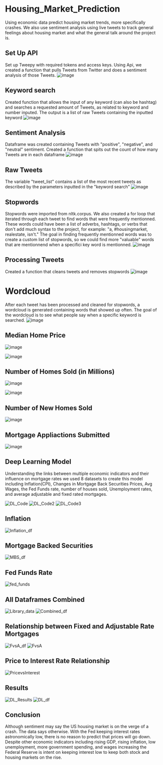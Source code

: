 # Housing_Market_Prediction
Using economic data predict housing market trends, more specifically crashes. We also use sentiment analysis using live tweets to track general feelings about housing market and what the general talk around the project is.

## Set Up API
Set up Tweepy with required tokens and access keys. Using Api, we created a function that pulls Tweets from Twitter and does a sentiment analysis of those Tweets. 
![image](https://user-images.githubusercontent.com/79224741/128447083-1a5219a8-487b-4ad1-aa8d-274aceba1b7e.png)

## Keyword search
Created function that allows the input of any keyword (can also be hashtag) and searches a requested amount of Tweets, as related to keyword and number inputed. The output is a list of raw Tweets containing the inputted keyword
![image](https://user-images.githubusercontent.com/79224741/128446635-89bed11c-6730-405c-955b-ba4ffb31f78a.png)

## Sentiment Analysis
Dataframe was created containing Tweets with "positive", "negative", and "neutral" sentiment. Created a function that spits out the count of how many Tweets are in each dataframe
![image](https://user-images.githubusercontent.com/79224741/128447909-65eabce9-8977-45e0-b0d7-452dd8b79d69.png)

## Raw Tweets
The variable "tweet_list" contains a list of the most recent tweets as described by the parameters inputted in the "keyword search"
![image](https://user-images.githubusercontent.com/79224741/128603472-0e05e889-6e52-40b3-9a78-1e0fac755956.png)

## Stopwords
Stopwords were imported from nltk.corpus. We also created a for loop that iterated through each tweet to find words that were frequently mentionned. These words could have been a list of adverbs, hashtags, or verbs that don't add much syntax to the project, for example: "a, #housingmarket, realestate, isn't." The goal in finding frequently mentionned words was to create a custom list of stopwords, so we could find more "valuable" words that are mentionnend when a specifici key word is mentionned.
![image](https://user-images.githubusercontent.com/79224741/128603651-793c7d3e-242a-406f-8785-3f292421a757.png)


## Processing Tweets
Created a function that cleans tweets and removes stopwords
![image](https://user-images.githubusercontent.com/79224741/128603706-cf6b9d12-49c0-4870-b5ae-75f8b68b39ed.png)


# Wordcloud
After each tweet has been processed and cleaned for stopwords, a wordcloud is generated containing words that showed up often. The goal of the wordcloud is to see what people say when a specific keyword is searched. 
![image](https://user-images.githubusercontent.com/79224741/128603774-fffd84fc-3d0a-40ff-a03b-c432531f670c.png)


## Median Home Price
![image](https://user-images.githubusercontent.com/79435102/129270329-b80357db-4ac6-40d6-a3cf-c7ce17ed0477.png)


![image](https://user-images.githubusercontent.com/79435102/129270548-7c1d566d-abef-4adf-a371-40d5f71c3e35.png)

## Number of Homes Sold (in Millions)

![image](https://user-images.githubusercontent.com/79435102/129270846-2ac17ddc-6144-4ceb-880f-e9d49d29c159.png)

![image](https://user-images.githubusercontent.com/79435102/129271079-d5b7bdf4-8601-4ecc-9f44-bbf54f14f050.png)


## Number of New Homes Sold

![image](https://user-images.githubusercontent.com/79435102/129275317-2603c4b1-73b6-4d26-b189-27f3a2190e79.png)


## Mortgage Appliactions Submitted 

![image](https://user-images.githubusercontent.com/79435102/129275424-a659d574-cabf-4694-be02-a6116b07e3a7.png)

## Deep Learning Model
Understanding the links between multiple economic indicators and their influence on mortgage rates we used 8 datasets
to create this model including Inflation(CPI), Changes in Mortgage Back Securities Prices, Avg Wages, the Fed Funds rate, 
number of houses sold, Unemployment rates, and average adjustable and fixed rated mortgages. 

![DL_Code](https://user-images.githubusercontent.com/78506291/129281775-9fc4dd1e-ac95-4465-b0cf-208cb5413248.PNG) ![DL_Code2](https://user-images.githubusercontent.com/78506291/129281895-5417bd8a-7e4c-41b1-a525-c79473ef92ec.PNG) ![DL_Code3](https://user-images.githubusercontent.com/78506291/129282024-6f5702f3-9d7d-4516-9d2f-2da6714fdd90.PNG)


## Inflation
![Inflation_df](https://user-images.githubusercontent.com/78506291/129278662-92913110-d544-4e80-a5e4-a5bf15997d96.PNG)


## Mortgage Backed Securities
![MBS_df](https://user-images.githubusercontent.com/78506291/129279024-f78471e8-9b1c-450b-9c38-85a81aed247e.PNG)


## Fed Funds Rate
![fed_funds](https://user-images.githubusercontent.com/78506291/129279069-ccb83cc2-d14c-41c7-ba19-29e3bd05accf.PNG)


## All Dataframes Combined
![Library_data](https://user-images.githubusercontent.com/78506291/129279760-c11b5cdf-cbd2-4679-b636-ca3b8368cd01.PNG)
![Combined_df](https://user-images.githubusercontent.com/78506291/129279318-ebb2c2ca-1263-4f1d-b87d-15de708c275b.PNG)


## Relationship between Fixed and Adjustable Rate Mortgages
![FvsA_df](https://user-images.githubusercontent.com/78506291/129279731-2e2323cc-b22e-498b-a5c3-f1772c1cee66.PNG)
![FvsA](https://user-images.githubusercontent.com/78506291/129279705-6423043b-8238-48d4-93af-56496ca0572c.PNG)


## Price to Interest Rate Relationship
![PricevsInterest](https://user-images.githubusercontent.com/78506291/129279929-20286908-9c5d-40d8-9054-3b92ce04a03a.PNG)



## Results
![DL_Results](https://user-images.githubusercontent.com/78506291/129279594-029a78bb-61c4-4c5c-9238-fe7d13ff21ee.PNG)
![DL_df](https://user-images.githubusercontent.com/78506291/129282211-06c9f959-b565-4718-9cb3-0a05d282b3b3.PNG)


## Conclusion
Although sentiment may say the US housing market is on the verge of a crash. The data says otherwise. With the Fed keeping 
interest rates astronomically low, there is no reason to predict that prices will go down. Despite other economic indicators 
including rising GDP, rising inflation, low unemployment, more government spending, and wages increasing the Federal Reserve 
is intent on keeping interest low to keep both stock and housing markets on the rise. 


